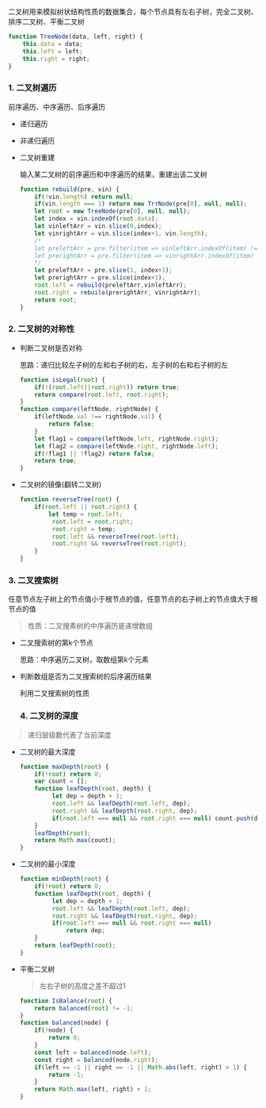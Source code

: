 二叉树用来模拟树状结构性质的数据集合，每个节点具有左右子树，完全二叉树、排序二叉树、平衡二叉树

```js
function TreeNode(data, left, right) {
    this.data = data;
    this.left = left;
    this.right = right;
}
```

### 1. 二叉树遍历

前序遍历、中序遍历、后序遍历

- 递归遍历

- 非递归遍历

- 二叉树重建
  
  输入某二叉树的前序遍历和中序遍历的结果，重建出该二叉树
  
  ```js
  function rebuild(pre, vin) {
      if(!vin.length) return null;
      if(vin.length === 1) return new TrrNode(pre[0], null, null);
      let root = new TreeNode(pre[0], null, null);
      let index = vin.indexOf(root.data);
      let vinleftArr = vin.slice(0,index);
      let vinrightArr = vin.slice(index+1, vin.length);
      /*
      let preleftArr = pre.filter(item => vinleftArr.indexOf(item) !== -1);
      let prerightArr = pre.filter(item => vinrightArr.indexOf(item) !== -1);
      */
      let preleftArr = pre.slice(1, index+1);
      let prerightArr = pre.slice(index+1);
      root.left = rebuild(preleftArr,vinleftArr);
      root.right = rebuile(prerightArr, vinrightArr);
      return root;
  }
  ```

### 2. 二叉树的对称性

- 判断二叉树是否对称
  
  思路：递归比较左子树的左和右子树的右，左子树的右和右子树的左
  
  ```js
  function isLegal(root) {
      if(!(root.left||root.right)) return true;
      return compare(root.left, root.right);
  }    
  function compare(leftNode, rightNode) {
      if(leftNode.val !== rightNode.val) {
          return false;
      }
      let flag1 = compare(leftNode.left, rightNode.right);
      let flag2 = compare(leftNode.right, rightNode.left);
      if(!flag1 || !flag2) return false;
      return true;
  }
  ```

- 二叉树的镜像(翻转二叉树)
  
  ```js
  function reverseTree(root) {
      if(root.left || root.right) {
          let temp = root.left;
           root.left = root.right;
           root.right = temp;
           root.left && reverseTree(root.left);
           root.right && reverseTree(root.right);
      }
  }
  ```

### 3. 二叉搜索树

任意节点左子树上的节点值小于根节点的值，任意节点的右子树上的节点值大于根节点的值

> 性质：二叉搜素树的中序遍历是递增数组

- 二叉搜索树的第k个节点
  
  思路：中序遍历二叉树，取数组第k个元素

- 判断数组是否为二叉搜索树的后序遍历结果
  
  利用二叉搜索树的性质
  
  ### 4. 二叉树的深度

> 递归层级数代表了当前深度

- 二叉树的最大深度
  
  ```js
  function maxDepth(root) {
      if(!root) return 0;
      var count = [];
      function leafDepth(root, depth) {
           let dep = depth + 1;
           root.left && leafDepth(root.left, dep);
           root.right && leafDepth(root.right, dep);
           if(root.left === null && root.right === null) count.push(dep);
      }
      leafDepth(root);
      return Math.max(count);
  }
  ```

- 二叉树的最小深度
  
  ```js
  function minDepth(root) {
      if(!root) return 0;
      function leafDepth(root, depth) {
           let dep = depth + 1;
           root.left && leafDepth(root.left, dep);
           root.right && leafDepth(root.right, dep);
           if(root.left === null && root.right === null)
               return dep;
      }
      return leafDepth(root);
  }
  ```

- 平衡二叉树
  
  > 左右子树的高度之差不超过1
  
  ```js
  function IsBalance(root) {
      return balanced(root) != -1;
  }
  function balanced(node) {
      if(!node) {
          return 0;
      }
      const left = balanced(node.left);
      const right = balanced(node.right);
      if(left == -1 || right == -1 || Math.abs(left, right) > 1) {
          return -1;
      }
      return Math.max(left, right) + 1;
  }
  ```